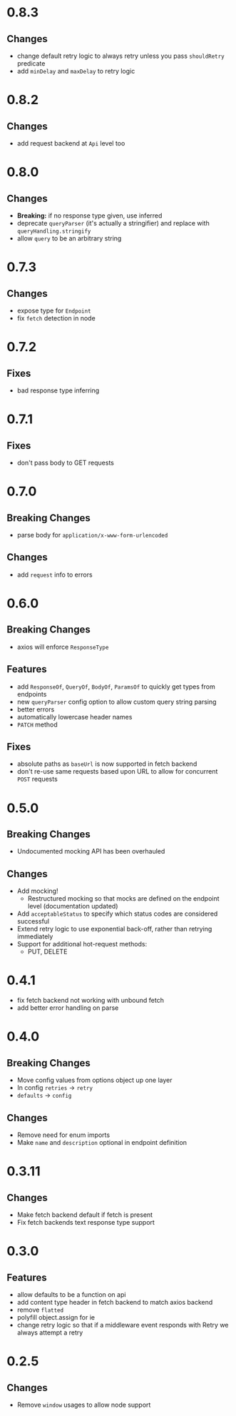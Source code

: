 # 0.8.3

## Changes

- change default retry logic to always retry unless you pass `shouldRetry` predicate
- add `minDelay` and `maxDelay` to retry logic

# 0.8.2

## Changes

- add request backend at `Api` level too

# 0.8.0

## Changes

- **Breaking:** if no response type given, use inferred
- deprecate `queryParser` (it's actually a stringifier) and replace with `queryHandling.stringify`
- allow `query` to be an arbitrary string

# 0.7.3

## Changes

- expose type for `Endpoint`
- fix `fetch` detection in node

# 0.7.2

## Fixes

- bad response type inferring

# 0.7.1

## Fixes

- don't pass body to GET requests

# 0.7.0

## Breaking Changes

- parse body for `application/x-www-form-urlencoded`

## Changes

- add `request` info to errors

# 0.6.0

## Breaking Changes

- axios will enforce `ResponseType`

## Features

- add `ResponseOf`, `QueryOf`, `BodyOf`, `ParamsOf` to quickly get types from endpoints
- new `queryParser` config option to allow custom query string parsing
- better errors
- automatically lowercase header names
- `PATCH` method

## Fixes

- absolute paths as `baseUrl` is now supported in fetch backend
- don't re-use same requests based upon URL to allow for concurrent `POST` requests

# 0.5.0

## Breaking Changes

- Undocumented mocking API has been overhauled

## Changes

- Add mocking!
  - Restructured mocking so that mocks are defined on the endpoint level (documentation updated)
- Add `acceptableStatus` to specify which status codes are considered successful
- Extend retry logic to use exponential back-off, rather than retrying immediately
- Support for additional hot-request methods:
  - PUT, DELETE

# 0.4.1

- fix fetch backend not working with unbound fetch
- add better error handling on parse

# 0.4.0

## Breaking Changes

- Move config values from options object up one layer
- In config `retries` -> `retry`
- `defaults` -> `config`

## Changes

- Remove need for enum imports
- Make `name` and `description` optional in endpoint definition

# 0.3.11

## Changes

- Make fetch backend default if fetch is present
- Fix fetch backends text response type support

# 0.3.0

## Features

- allow defaults to be a function on api
- add content type header in fetch backend to match axios backend
- remove `flatted`
- polyfill object.assign for ie
- change retry logic so that if a middleware event responds with Retry we always attempt a retry

# 0.2.5

## Changes

- Remove `window` usages to allow node support
